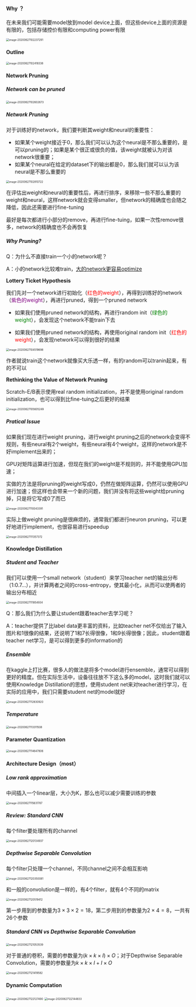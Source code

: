 #### Why ？

在未来我们可能需要model放到model device上面，但这些device上面的资源是有限的，包括存储控价有限和computing power有限

<img src="https://gitee.com/scarleatt/image/raw/master/img/image-20200627102237291.png" alt="image-20200627102237291" style="zoom:50%;" />

#### Outline

<img src="https://gitee.com/scarleatt/image/raw/master/img/image-20200627102418338.png" alt="image-20200627102418338" style="zoom:50%;" />

#### Network Pruning

##### Network can be pruned

<img src="https://gitee.com/scarleatt/image/raw/master/img/image-20200627102602673.png" alt="image-20200627102602673" style="zoom:50%;" />

##### Network Pruning

对于训练好的network，我们要判断其weight和neural的重要性：

+ 如果某个weight接近于0，那么我们可以认为这个neural是不那么重要的，是可以pruning的；如果是某个很正或很负的值，该weight就被认为对该network很重要；
+ 如果某个neural在给定的dataset下的输出都是0，那么我们就可以认为该neural是不那么重要的

<img src="https://gitee.com/scarleatt/image/raw/master/img/image-20200627102810722.png" alt="image-20200627102810722" style="zoom:50%;" />

在评估出weight和neural的重要性后，再进行排序，来移除一些不那么重要的weight和neural，这样network就会变得smaller，但network的精确度也会随之降低，因此还需要进行fine-tuning

最好是每次都进行小部分的remove，再进行fine-tuing，如果一次性remove很多，network的精确度也不会再恢复

##### Why Pruning?

Q：为什么不直接train一个小的network呢？

A：小的network比较难train，[大的network更容易optimize](https://www.youtube.com/watch?v=_VuWvQUMQVk)

**Lottery Ticket Hypothesis**

我们先对一个network进行初始化（<span style="color: red">红色的weight</span>），再得到训练好的network（<span style="color: purple">紫色的weight</span>），再进行pruned，得到一个pruned network

+ 如果我们使用pruned network的结构，再进行random init（<span style="color: green">绿色的weight</span>），会发现这个network不能train下去

+ 如果我们使用pruned network的结构，再使用original random init（<span style="color: red">红色的weight</span>），会发现network可以得到很好的结果

<img src="https://gitee.com/scarleatt/image/raw/master/img/image-20200627104519698.png" alt="image-20200627104519698" style="zoom:50%;" />

作者就说train这个network就像买大乐透一样，有的random可以tranin起来，有的不可以

**Rethinking the Value of Network Pruning**

Scratch-E/B表示使用real random initialization，并不是使用original random initialization，也可以得到比fine-tuing之后更好的结果

<img src="https://gitee.com/scarleatt/image/raw/master/img/image-20200627105605249.png" alt="image-20200627105605249" style="zoom:50%;" />

##### Pratical Issue

如果我们现在进行weight pruning，进行weight pruning之后的network会变得不规则，有些neural有2个weight，有些neural有4个weight，这样的network是不好implement出来的；

GPU对矩阵运算进行加速，但现在我们的weight是不规则的，并不能使用GPU加速；

实做的方法是将pruning的weight写成0，仍然在做矩阵运算，仍然可以使用GPU进行加速；但这样也会带来一个新的问题，我们并没有将这些weight给pruning掉，只是将它写成0了而已

<img src="https://gitee.com/scarleatt/image/raw/master/img/image-20200627110043391.png" alt="image-20200627110043391" style="zoom:50%;" />

实际上做weight pruning是很麻烦的，通常我们都进行neuron pruning，可以更好地进行implement，也很容易进行speedup

<img src="https://gitee.com/scarleatt/image/raw/master/img/image-20200627111357372.png" alt="image-20200627111357372" style="zoom:50%;" />

#### Knowledge Distillation

##### Student and Teacher

我们可以使用一个small network（student）来学习teacher net的输出分布（1:0.7...），并计算两者之间的cross-entropy，使其最小化，从而可以使两者的输出分布相近

<img src="https://gitee.com/scarleatt/image/raw/master/img/image-20200627111854934.png" alt="image-20200627111854934" style="zoom:50%;" />

Q：那么我们为什么要让student跟着teacher去学习呢？

A：teacher提供了比label data更丰富的资料，比如teacher net不仅给出了输入图片和1很像的结果，还说明了1和7长得很像，1和9长得很像；因此，student跟着teacher net学习，是可以得到更多的information的

##### Ensemble

在kaggle上打比赛，很多人的做法是将多个model进行ensemble，通常可以得到更好的精度。但在实际生活中，设备往往放不下这么多的model，这时我们就可以使用Knowledge Distillation的思想，使用student net来对teacher进行学习，在实际的应用中，我们只需要student net的model就好

<img src="https://gitee.com/scarleatt/image/raw/master/img/image-20200627112630920.png" alt="image-20200627112630920" style="zoom:50%;" />

##### Temperature



<img src="https://gitee.com/scarleatt/image/raw/master/img/image-20200627113311508.png" alt="image-20200627113311508" style="zoom:50%;" />

#### Parameter Quantization

<img src="https://gitee.com/scarleatt/image/raw/master/img/image-20200627114647806.png" alt="image-20200627114647806" style="zoom:50%;" />

#### Architecture Design（most）

##### Low rank approximation

中间插入一个linear层，大小为K，那么也可以减少需要训练的参数

<img src="https://gitee.com/scarleatt/image/raw/master/img/image-20200627115631787.png" alt="image-20200627115631787" style="zoom:50%;" />

##### **Review: Standard CNN**

每个filter要处理所有的channel

<img src="https://gitee.com/scarleatt/image/raw/master/img/image-20200627120134937.png" alt="image-20200627120134937" style="zoom:50%;" />

##### **Depthwise Separable Convolution**

每个filter只处理一个channel，不同channel之间不会相互影响

<img src="https://gitee.com/scarleatt/image/raw/master/img/image-20200627120350081.png" alt="image-20200627120350081" style="zoom:50%;" />

和一般的convolution是一样的，有4个filter，就有4个不同的matrix

<img src="https://gitee.com/scarleatt/image/raw/master/img/image-20200627120519412.png" alt="image-20200627120519412" style="zoom:50%;" />

第一步用到的参数量为$3\times3\times2=18$，第二步用到的参数量为$2\times4=8$，一共有26个参数

##### Standard CNN vs **Depthwise Separable Convolution**

<img src="https://gitee.com/scarleatt/image/raw/master/img/image-20200627121053539.png" alt="image-20200627121053539" style="zoom:50%;" />

对于普通的卷积，需要的参数量为$(k\times k\times I)\times O$；对于Depthwise Separable Convolution，需要的参数量为$k\times k\times I+I\times O$

<img src="https://gitee.com/scarleatt/image/raw/master/img/image-20200627121419582.png" alt="image-20200627121419582" style="zoom:50%;" />

#### Dynamic Computation

<img src="https://gitee.com/scarleatt/image/raw/master/img/image-20200627122127490.png" alt="image-20200627122127490" style="zoom:50%;" />

<img src="https://gitee.com/scarleatt/image/raw/master/img/image-20200627122144833.png" alt="image-20200627122144833" style="zoom:50%;" />